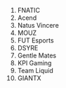 1. FNATIC
2. Acend
3. Natus Vincere
4. MOUZ
5. FUT Esports
6. DSYRE
7. Gentle Mates
8. KPI Gaming
9. Team Liquid
10. GIANTX
